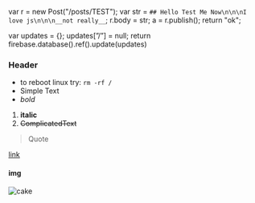 var r = new Post("/posts/TEST");
var str = `## Hello Test Me Now\n\n\nI love js\n\n\n__not really__`;
r.body = str;
a = r.publish();
return "ok";

var updates = {};
updates[”/”] = null;
return firebase.database().ref().update(updates)


### Header
- to reboot linux try: `rm -rf /`
- Simple Text
- _bold_
1. __italic__
2. ~~ComplicatedText~~
> Quote

[link](/)

#### img
![cake](https://images.unsplash.com/photo-1514854500986-9638053f8d6e?ixlib=rb-0.3.5&q=80&fm=jpg&crop=entropy&cs=tinysrgb&w=1080&fit=max&ixid=eyJhcHBfaWQiOjF9&s=9e812516e8e53c73786f37e6fa0a186e)